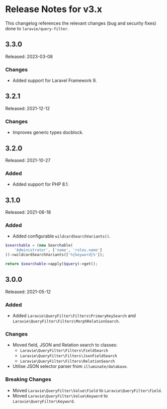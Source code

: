 # Release Notes for v3.x

This changelog references the relevant changes (bug and security fixes) done to `laravie/query-filter`.

## 3.3.0

Released: 2023-03-08

### Changes

* Added support for Laravel Framework 9.

## 3.2.1

Released: 2021-12-12

### Changes

* Improves generic types docblock.

## 3.2.0

Released: 2021-10-27

### Added

* Added support for PHP 8.1.

## 3.1.0

Released: 2021-06-18

### Added

* Added configurable `wildcardSearchVariants()`.

```php
$searchable = (new Searchable(
    'Administrator', ['name', 'roles.name']
))->wildcardSearchVariants(['%{keyword}%']); 

return $searchable->apply($query)->get(); 
```

## 3.0.0

Released: 2021-05-12

### Added

* Added `Laravie\QueryFilter\Filters\PrimaryKeySearch` and `Laravie\QueryFilter\Filters\MorphRelationSearch`.

### Changes

* Moved field, JSON and Relation search to classes:
    - `Laravie\QueryFilter\Filters\FieldSearch`
    - `Laravie\QueryFilter\Filters\JsonFieldSearch`
    - `Laravie\QueryFilter\Filters\RelationSearch`
* Utilise JSON selector parser from `illuminate/database`.

### Breaking Changes

* Moved `Laravie\QueryFilter\Value\Field` to `Laravie\QueryFilter\Field`.
* Moved `Laravie\QueryFilter\Value\Keyword` to `Laravie\QueryFilter\Keyword`.

